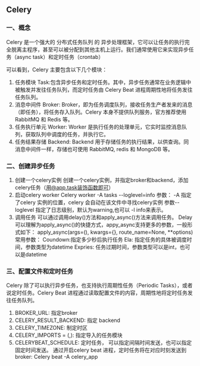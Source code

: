 ## Celery
### 一、概念
Celery 是一个强大的 分布式任务队列 的 异步处理框架，它可以让任务的执行完全脱离主程序，甚至可以被分配到其他主机上运行。我们通常使用它来实现异步任务（async task）和定时任务（crontab）

可以看到，Celery 主要包含以下几个模块：
1. 任务模块 Task:包含异步任务和定时任务。其中，异步任务通常在业务逻辑中被触发并发往任务队列，而定时任务由 Celery Beat 进程周期性地将任务发往任务队列。
2. 消息中间件 Broker: Broker，即为任务调度队列，接收任务生产者发来的消息（即任务），将任务存入队列。Celery 本身不提供队列服务，官方推荐使用 RabbitMQ 和 Redis 等。
3. 任务执行单元 Worker: Worker 是执行任务的处理单元，它实时监控消息队列，获取队列中调度的任务，并执行它。
4. 任务结果存储 Backend: Backend 用于存储任务的执行结果，以供查询。同消息中间件一样，存储也可使用 RabbitMQ, redis 和 MongoDB 等。
### 二、创建异步任务
1. 创建一个celery实例
创建一个celery实例，并指定broker和backend，添加celery任务（用@app.task装饰函数即可）
2. 启动celery worker
Celery worker -A tasks --loglevel=info
参数： -A 指定了celery 实例的位置，celery 会自动在该文件中寻找celery实例 
参数--loglevel 指定了日志级别，默认为warning,也可以 -l info来表示。
3. 调用任务
可以通过调用delay()方法和apply_async()方法来调用任务。
Delay可以理解为apply_async()的快捷方式，appy_async支持更多的参数，一般形式如下：
apply_async(args=(), kwargs={}, route_name=None, **options)
常用参数：
Coundown:指定多少秒后执行任务
Ela: 指定任务的具体被调度时间，参数类型为datetime
Expries: 任务过期时间，参数类型可以是int，也可以是datetime
### 三、配置文件和定时任务
Celery 除了可以执行异步任务，也支持执行周期性任务（Periodic Tasks），或者说定时任务。Celery Beat 进程通过读取配置文件的内容，周期性地将定时任务发往任务队列。
1.  BROKER_URL: 指定broker
2.  CELERY_RESULT_BACKEND: 指定 backend
3.  CELERY_TIMEZONE: 制定时区
4.  CELERY_IMPORTS = (,): 指定导入的任务模块
5.  CELERYBEAT_SCHEDULE: 定时任务， 可以指定间隔时间发送，也可以指定固定时间发送。
通过开启celery beat 进程，定时任务将在对应时刻发送到broker:
Celery beat -A celery_app